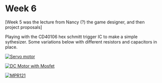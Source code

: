 # Week 6

[Week 5 was the lecture from Nancy (?) the game designer, and then project proposals]

Playing with the CD40106 hex schmitt trigger IC to make a simple sythesizer. Some variations below with different resistors and capacitors in place.

[![Servo motor](https://img.youtube.com/vi/R2vL3Rf8Rh8/0.jpg)](https://www.youtube.com/watch?v=R2vL3Rf8Rh8)

[![DC Motor with Mosfet](https://img.youtube.com/vi/EEAvNbA7K6Q/0.jpg)](https://www.youtube.com/watch?v=EEAvNbA7K6Q)

[![MPR121](https://img.youtube.com/vi/AxFuzK7qZYs/0.jpg)](https://www.youtube.com/watch?v=AxFuzK7qZYs)

